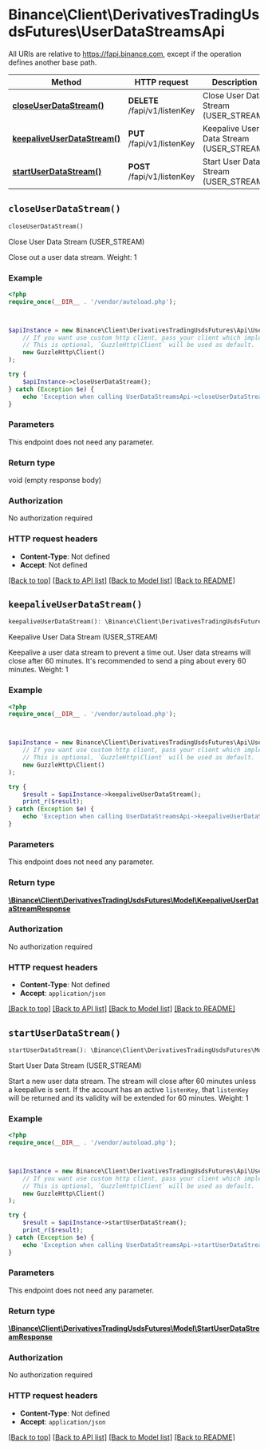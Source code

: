 # Binance\Client\DerivativesTradingUsdsFutures\UserDataStreamsApi

All URIs are relative to https://fapi.binance.com, except if the operation defines another base path.

| Method | HTTP request | Description |
| ------------- | ------------- | ------------- |
| [**closeUserDataStream()**](UserDataStreamsApi.md#closeUserDataStream) | **DELETE** /fapi/v1/listenKey | Close User Data Stream (USER_STREAM) |
| [**keepaliveUserDataStream()**](UserDataStreamsApi.md#keepaliveUserDataStream) | **PUT** /fapi/v1/listenKey | Keepalive User Data Stream (USER_STREAM) |
| [**startUserDataStream()**](UserDataStreamsApi.md#startUserDataStream) | **POST** /fapi/v1/listenKey | Start User Data Stream (USER_STREAM) |


## `closeUserDataStream()`

```php
closeUserDataStream()
```

Close User Data Stream (USER_STREAM)

Close out a user data stream.  Weight: 1

### Example

```php
<?php
require_once(__DIR__ . '/vendor/autoload.php');



$apiInstance = new Binance\Client\DerivativesTradingUsdsFutures\Api\UserDataStreamsApi(
    // If you want use custom http client, pass your client which implements `GuzzleHttp\ClientInterface`.
    // This is optional, `GuzzleHttp\Client` will be used as default.
    new GuzzleHttp\Client()
);

try {
    $apiInstance->closeUserDataStream();
} catch (Exception $e) {
    echo 'Exception when calling UserDataStreamsApi->closeUserDataStream: ', $e->getMessage(), PHP_EOL;
}
```

### Parameters

This endpoint does not need any parameter.

### Return type

void (empty response body)

### Authorization

No authorization required

### HTTP request headers

- **Content-Type**: Not defined
- **Accept**: Not defined

[[Back to top]](#) [[Back to API list]](../../README.md#endpoints)
[[Back to Model list]](../../README.md#models)
[[Back to README]](../../README.md)

## `keepaliveUserDataStream()`

```php
keepaliveUserDataStream(): \Binance\Client\DerivativesTradingUsdsFutures\Model\KeepaliveUserDataStreamResponse
```

Keepalive User Data Stream (USER_STREAM)

Keepalive a user data stream to prevent a time out. User data streams will close after 60 minutes. It's recommended to send a ping about every 60 minutes.  Weight: 1

### Example

```php
<?php
require_once(__DIR__ . '/vendor/autoload.php');



$apiInstance = new Binance\Client\DerivativesTradingUsdsFutures\Api\UserDataStreamsApi(
    // If you want use custom http client, pass your client which implements `GuzzleHttp\ClientInterface`.
    // This is optional, `GuzzleHttp\Client` will be used as default.
    new GuzzleHttp\Client()
);

try {
    $result = $apiInstance->keepaliveUserDataStream();
    print_r($result);
} catch (Exception $e) {
    echo 'Exception when calling UserDataStreamsApi->keepaliveUserDataStream: ', $e->getMessage(), PHP_EOL;
}
```

### Parameters

This endpoint does not need any parameter.

### Return type

[**\Binance\Client\DerivativesTradingUsdsFutures\Model\KeepaliveUserDataStreamResponse**](../Model/KeepaliveUserDataStreamResponse.md)

### Authorization

No authorization required

### HTTP request headers

- **Content-Type**: Not defined
- **Accept**: `application/json`

[[Back to top]](#) [[Back to API list]](../../README.md#endpoints)
[[Back to Model list]](../../README.md#models)
[[Back to README]](../../README.md)

## `startUserDataStream()`

```php
startUserDataStream(): \Binance\Client\DerivativesTradingUsdsFutures\Model\StartUserDataStreamResponse
```

Start User Data Stream (USER_STREAM)

Start a new user data stream. The stream will close after 60 minutes unless a keepalive is sent. If the account has an active `listenKey`, that `listenKey` will be returned and its validity will be extended for 60 minutes.  Weight: 1

### Example

```php
<?php
require_once(__DIR__ . '/vendor/autoload.php');



$apiInstance = new Binance\Client\DerivativesTradingUsdsFutures\Api\UserDataStreamsApi(
    // If you want use custom http client, pass your client which implements `GuzzleHttp\ClientInterface`.
    // This is optional, `GuzzleHttp\Client` will be used as default.
    new GuzzleHttp\Client()
);

try {
    $result = $apiInstance->startUserDataStream();
    print_r($result);
} catch (Exception $e) {
    echo 'Exception when calling UserDataStreamsApi->startUserDataStream: ', $e->getMessage(), PHP_EOL;
}
```

### Parameters

This endpoint does not need any parameter.

### Return type

[**\Binance\Client\DerivativesTradingUsdsFutures\Model\StartUserDataStreamResponse**](../Model/StartUserDataStreamResponse.md)

### Authorization

No authorization required

### HTTP request headers

- **Content-Type**: Not defined
- **Accept**: `application/json`

[[Back to top]](#) [[Back to API list]](../../README.md#endpoints)
[[Back to Model list]](../../README.md#models)
[[Back to README]](../../README.md)

